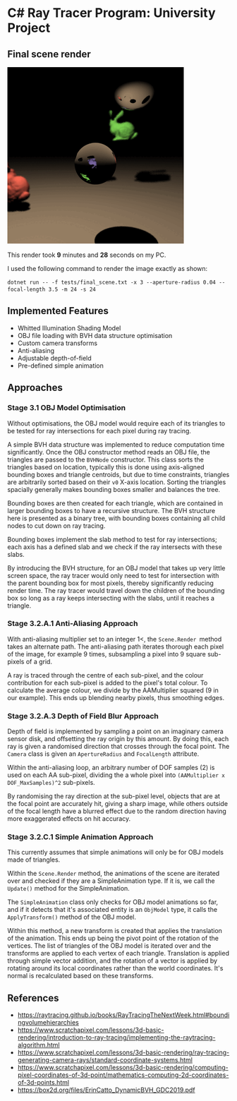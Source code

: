 # C# Ray Tracer Program: University Project

## Final scene render

![My final render](images/final_scene.gif)

This render took **9** minutes and **28** seconds on my PC.

I used the following command to render the image exactly as shown:

```
dotnet run -- -f tests/final_scene.txt -x 3 --aperture-radius 0.04 --focal-length 3.5 -m 24 -s 24
```

## Implemented Features
- Whitted Illumination Shading Model
- OBJ file loading with BVH data structure optimisation
- Custom camera transforms
- Anti-aliasing
- Adjustable depth-of-field
- Pre-defined simple animation

## Approaches

### Stage 3.1 OBJ Model Optimisation
Without optimisations, the OBJ model would require each of its triangles
to be tested for ray intersections for each pixel during ray tracing.

A simple BVH data structure was implemented to reduce computation time
significantly. Once the OBJ constructor method reads an OBJ file, the triangles
are passed to the `BVHNode` constructor. This class sorts the triangles based on location,
typically this is done using axis-aligned bounding boxes and triangle centroids, but
due to time constraints, triangles are arbitrarily sorted based on their `v0` X-axis location.
Sorting the triangles spacially generally makes bounding boxes smaller and balances the tree.

Bounding boxes are then created for each triangle, which are contained in larger bounding
boxes to have a recursive structure. The BVH structure here is presented as a binary tree,
with bounding boxes containing all child nodes to cut down on ray tracing.

Bounding boxes implement the slab method to test for ray intersections; each axis has a defined
slab and we check if the ray intersects with these slabs.

By introducing the BVH structure, for an OBJ model that takes up very little screen space,
the ray tracer would only need to test for intersection with the parent bounding box for most
pixels, thereby significantly reducing render time. The ray tracer would travel down the children
of the bounding box so long as a ray keeps intersecting with the slabs, until it reaches a triangle.

### Stage 3.2.A.1 Anti-Aliasing Approach
With anti-aliasing multiplier set to an integer 1<, the `Scene.Render `method
takes an alternate path. The anti-aliasing path iterates thorough each pixel
of the image, for example 9 times, subsampling a pixel into 9 square sub-pixels of a grid.

A ray is traced through the centre of each sub-pixel, and the colour contribution for 
each sub-pixel is added to the pixel's total colour. To calculate the average colour,
we divide by the AAMultiplier squared (9 in our example). This ends up blending
nearby pixels, thus smoothing edges.

### Stage 3.2.A.3 Depth of Field Blur Approach
Depth of field is implemented by sampling a point on an imaginary camera sensor disk, and
offsetting the ray origin by this amount. By doing this, each ray is given a randomised direction
that crosses through the focal point. The `Camera` class is given an `ApertureRadius` and `FocalLength` attribute.

Within the anti-aliasing loop, an arbitrary number of DOF samples (2) is used on each AA sub-pixel,
dividing the a whole pixel into `(AAMultiplier x DOF_MaxSamples)^2` sub-pixels.

By randomising the ray direction at the sub-pixel level, objects that are at the focal point are accurately hit,
giving a sharp image, while others outside of the focal length have a blurred effect due to the random direction
having more exaggerated effects on hit accuracy.

### Stage 3.2.C.1 Simple Animation Approach
This currently assumes that simple animations will only be for OBJ models made of triangles.

Within the `Scene.Render` method, the animations of the scene are iterated over and checked
if they are a SimpleAnimation type. If it is, we call the `Update()` method for the SimpleAnimation.

The `SimpleAnimation` class only checks for OBJ model animations so far, and if it detects that it's associated
entity is an `ObjModel` type, it calls the `ApplyTransform()` method of the OBJ model. 

Within this method, a new transform is created that applies the translation of the animation. This ends up
being the pivot point of the rotation of the vertices. The list of triangles of the OBJ model is iterated over
and the transforms are applied to each vertex of each triangle. Translation is applied through simple vector addition,
and the rotation of a vector is applied by rotating around its local coordinates rather than the world coordinates.
It's normal is recalculated based on these transforms.

## References
- https://raytracing.github.io/books/RayTracingTheNextWeek.html#boundingvolumehierarchies
- https://www.scratchapixel.com/lessons/3d-basic-rendering/introduction-to-ray-tracing/implementing-the-raytracing-algorithm.html
- https://www.scratchapixel.com/lessons/3d-basic-rendering/ray-tracing-generating-camera-rays/standard-coordinate-systems.html
- https://www.scratchapixel.com/lessons/3d-basic-rendering/computing-pixel-coordinates-of-3d-point/mathematics-computing-2d-coordinates-of-3d-points.html
- https://box2d.org/files/ErinCatto_DynamicBVH_GDC2019.pdf
